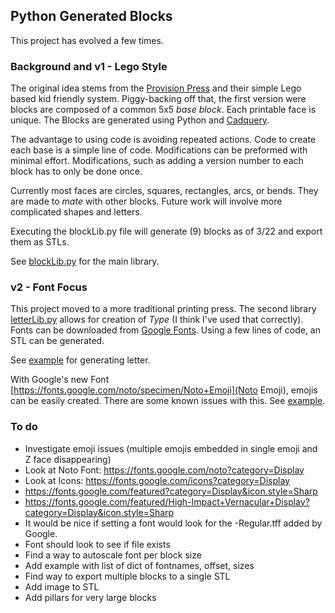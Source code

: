 ## Python Generated Blocks

This project has evolved a few times.

### Background and v1 - Lego Style
The original idea stems from the [Provision Press](https://www.provisionalpress.com) and their simple Lego based kid friendly system. Piggy-backing off that, the first version were blocks are composed of a common 5x5 *base block*. Each printable face is unique. The Blocks are generated using Python and [Cadquery](https://cadquery.readthedocs.io/en/latest/index.html).

The advantage to using code is avoiding repeated actions. Code to create each base is a simple line of code. Modifications can be preformed with minimal effort. Modifications, such as adding a version number to each block has to only be done once.

Currently most faces are circles, squares, rectangles, arcs, or bends. They are made to *mate* with other blocks. Future work will involve more complicated shapes and letters.

Executing the blockLib.py file will generate (9) blocks as of 3/22 and export them as STLs.

See [blockLib.py](https://github.com/aguileraGit/blocks/blob/main/blockLib.py) for the main library.

### v2 - Font Focus
This project moved to a more traditional printing press. The second library [letterLib.py](https://github.com/aguileraGit/blocks/blob/main/letterLib.py) allows for creation of *Type* (I think I've used that correctly). Fonts can be downloaded from [Google Fonts](https://fonts.google.com/). Using a few lines of code, an STL can be generated.

See [example](https://github.com/aguileraGit/blocks/blob/main/letter-example-simple.py) for generating letter.

With Google's new Font [https://fonts.google.com/noto/specimen/Noto+Emoji](Noto Emoji), emojis can be easily created. There are some known issues with this. See [example](https://github.com/aguileraGit/blocks/blob/main/letter-example-simple.py).

### To do
- Investigate emoji issues (multiple emojis embedded in single emoji and Z face disappearing)
- Look at Noto Font: https://fonts.google.com/noto?category=Display
- Look at Icons: https://fonts.google.com/icons?category=Display
- https://fonts.google.com/featured?category=Display&icon.style=Sharp
- https://fonts.google.com/featured/High-Impact+Vernacular+Display?category=Display&icon.style=Sharp
- It would be nice if setting a font would look for the -Regular.tff added by Google.
- Font should look to see if file exists
- Find a way to autoscale font per block size
- Add example with list of dict of fontnames, offset, sizes
- Find way to export multiple blocks to a single STL
- Add image to STL
- Add pillars for very large blocks
